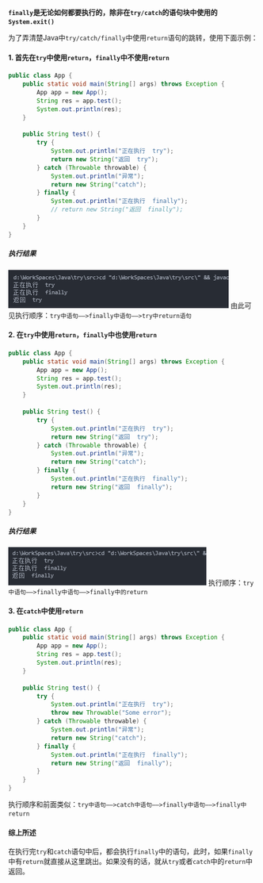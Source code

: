 ﻿**`finally`是无论如何都要执行的，除非在`try/catch`的语句块中使用的`System.exit()`**

为了弄清楚Java中`try/catch/finally`中使用`return`语句的跳转，使用下面示例：

#### 1. 首先在`try`中使用`return`，`finally`中不使用`return`
```java
public class App {
    public static void main(String[] args) throws Exception {
        App app = new App();
        String res = app.test();
        System.out.println(res);
    }

    public String test() {
        try {
            System.out.println("正在执行  try");
            return new String("返回  try");
        } catch (Throwable throwable) {
            System.out.println("异常");
            return new String("catch");
        } finally {
            System.out.println("正在执行  finally");
            // return new String("返回  finally");
        }
    }
}
```
##### 执行结果
![在这里插入图片描述](./assets/20201227210312684.png)
由此可见执行顺序：`try中语句——>finally中语句——>try中return语句`

#### 2. 在`try`中使用`return`，`finally`中也使用`return`

```java
public class App {
    public static void main(String[] args) throws Exception {
        App app = new App();
        String res = app.test();
        System.out.println(res);
    }

    public String test() {
        try {
            System.out.println("正在执行  try");
            return new String("返回  try");
        } catch (Throwable throwable) {
            System.out.println("异常");
            return new String("catch");
        } finally {
            System.out.println("正在执行  finally");
            return new String("返回  finally");
        }
    }
}

```
##### 执行结果
![在这里插入图片描述](./assets/20201227210507639.png)
执行顺序：`try中语句——>finally中语句——>finally中的return`

#### 3. 在`catch`中使用`return`

```java
public class App {
    public static void main(String[] args) throws Exception {
        App app = new App();
        String res = app.test();
        System.out.println(res);
    }

    public String test() {
        try {
            System.out.println("正在执行  try");
            throw new Throwable("Some error");
        } catch (Throwable throwable) {
            System.out.println("异常");
            return new String("catch");
        } finally {
            System.out.println("正在执行  finally");
            return new String("返回  finally");
        }
    }
}

```
执行顺序和前面类似：`try中语句——>catch中语句——>finally中语句——>finally中return`

#### 综上所述
在执行完`try`和`catch`语句中后，都会执行`finally`中的语句，此时，如果`finally`中有`return`就直接从这里跳出。如果没有的话，就从`try`或者`catch`中的`return`中返回。
